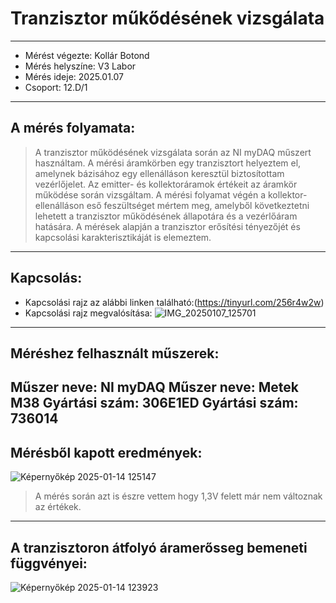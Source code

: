 # Tranzisztor műkődésének vizsgálata
---
- Mérést végezte: Kollár Botond 
- Mérés helyszíne: V3 Labor 
- Mérés ideje: 2025.01.07 
- Csoport: 12.D/1
---
## A mérés folyamata:
>   A tranzisztor működésének vizsgálata során az NI myDAQ műszert használtam. A mérési áramkörben egy tranzisztort helyeztem el, amelynek bázisához egy ellenálláson keresztül biztosítottam vezérlőjelet. Az emitter- és kollektoráramok értékeit az áramkör működése során vizsgáltam. A mérési folyamat végén a kollektor-ellenálláson eső feszültséget mértem meg, amelyből következtetni lehetett a tranzisztor működésének állapotára és a vezérlőáram hatására. A mérések alapján a tranzisztor erősítési tényezőjét és kapcsolási karakterisztikáját is elemeztem.
---
## Kapcsolás:
- Kapcsolási rajz az alábbi linken található:(https://tinyurl.com/256r4w2w)
- Kapcsolási rajz megvalósítása: ![IMG_20250107_125701](https://github.com/user-attachments/assets/d821141f-b482-4b04-93b7-5831ddb2eae6)
---
## Méréshez felhasznált műszerek:
Műszer neve: NI myDAQ 
Műszer neve: Metek M38 
Gyártási szám:  306E1ED 
Gyártási szám: 736014 
---
## Mérésből kapott eredmények:
![Képernyőkép 2025-01-14 125147](https://github.com/user-attachments/assets/cf6b912e-687d-4892-bf23-e683f53ab06f)
> A mérés során azt is észre vettem hogy 1,3V felett már nem változnak az értékek.

---

## A tranzisztoron átfolyó áramerősseg bemeneti függvényei:
![Képernyőkép 2025-01-14 123923](https://github.com/user-attachments/assets/77e825a1-27ac-4eb9-856d-409d84687625)

